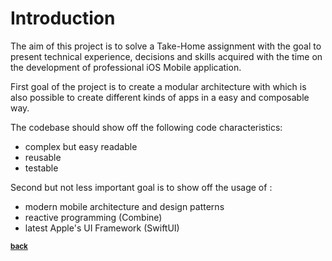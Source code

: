 # Introduction

The aim of this project is to solve a Take-Home assignment with the goal to present technical experience, decisions and skills acquired with the time on the development of professional iOS Mobile application.

First goal of the project is to create a modular architecture with which is also possible to create different kinds of apps in a easy and composable way.

The codebase should show off the following code characteristics:

- complex but easy readable
- reusable
- testable

Second but not less important goal is to show off the usage of :

- modern mobile architecture and design patterns
- reactive programming (Combine)
- latest Apple's UI Framework (SwiftUI)

<sub>[**back**](https://github.com/CS-Development/KrakenDemo)</sub>

